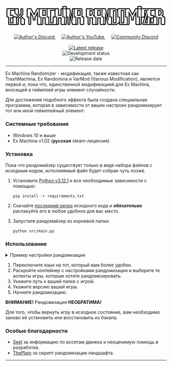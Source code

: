 <img src="src/assets/logo.png">

<p align="center">
    <a href="https://discord.gg/sPrGBP9aFd">
        <img src="https://github.com/zatinu322/Var-Mod-Trash-Machina/assets/68562524/8287ebff-222d-4afa-bb69-a9fac3eba411", width="50", height="50", alt="Author's Discord">
    </a>&emsp;
    <a href="https://www.youtube.com/@pavlikrpg">
        <img src="https://github.com/zatinu322/Var-Mod-Trash-Machina/assets/68562524/8511cfe3-99e1-49d7-bc66-bfdd108dc189", width="50", height="50", alt="Author's YouTube">
    </a>&emsp;
    <a href="https://discord.gg/qKK2Efx">
        <img src="https://github.com/zatinu322/Var-Mod-Trash-Machina/assets/68562524/3d63e8f9-653c-4b4d-8ad2-6aa2d079fd2e", width="50", height="50", alt="Community Discord">
    </a><br/><br/>
    <a href="https://github.com/zatinu322/Var-Mod-Trash-Machina/releases/tag/v1.2-beta">
        <img src="https://img.shields.io/badge/Ex_Machina_Randomizer-v.1.2_beta-0c7307" alt="Latest release"/>
    </a><br/>
    <img src="https://img.shields.io/badge/Status-in_development-blue" alt="Development status"/><br/>
    <img src="https://img.shields.io/badge/Release_date-TBA-red" alt="Release date"/>
</p>

***
Ex Machina Randomizer - модификация, также известная как TrashMachina, Ex Randomina и VarMod (Various Modification), является первой и, пока что, единственной модификацией для Ex Machina, вносящей в геймплей игры элемент случайности.

Для достижения подобного эффекта была создана специальная программа, которая в зависимости от ваших настроек рандомизирует тот или иной геймплейный элемент.

### Системные требования

- Windows 10 и выше
- Ex Machina v1.02 (**русская** steam-лицензия)

### Установка

Пока что рандомайзер существует только в виде набора файлов с исходным кодом, исполняемый файл будет собран чуть позже.

1. Установите [Python v3.12.1](https://www.python.org/downloads/) и все необходимые зависимости с помощью:
    ```
    pip install -r requirements.txt
    ```
2. Скачайте [последний релиз](https://github.com/zatinu322/Var-Mod-Trash-Machina/releases/tag/v1.2-beta) исходного кода и **обязательно** распакуйте его в любое удобное для вас место.

3. Запустите рандомайзер из корневой папки:
    ```
    python src/main.py
    ```

### Использование

<details><summary>Пример настройки рандомизации</summary><img src="https://github.com/zatinu322/Var-Mod-Trash-Machina/assets/68562524/804198e0-74e0-40d1-9704-6f4f9d08c8e0"></details>

1. Переключите язык на тот, который вам более удобен.
2. Раскройте контейнер с настройками рандомизации и выберите те аспекты игры, которые хотите рандомизировать.
3. Укажите путь к вашей папке с игрой.
4. Укажите версию вашей игры.
5. Начните рандомизацию.

**ВНИМАНИЕ!** Рандомизация **НЕОБРАТИМА!** 

Для того, чтобы вернуть игру в исходное состояние, вам необходимо заново её установить или восстановить из бэкапа.

### Особые благодарности

- [Seel](https://github.com/Zvetkov) за информацию по ассетам движка и неоценимую помощь в разработке.
- [ThePlain](https://github.com/ThePlain) за скрипт рандомизации ландшафта.

***
